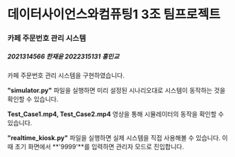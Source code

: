 # 데이터사이언스와컴퓨팅1 3조 팀프로젝트

### 카페 주문번호 관리 시스템
##### 2021314566 한재윤 2022315131 홍민교
카페 주문번호 관리 시스템을 구현하였습니다.


**"simulator.py"** 파일을 실행하면 미리 설정된 시나리오대로 시스템이 동작하는 것을 확인할 수 있습니다.

**Test_Case1.mp4, Test_Case2.mp4** 영상을 통해 시뮬레이터의 동작을 확인할 수 있습니다.

**"realtime_kiosk.py"** 파일을 실행하면 실제 시스템을 직접 사용해볼 수 있습니다. 이때 초기 화면에서 **'9999'**를 입력하면 관리자 모드로 진입합니다.
